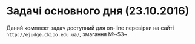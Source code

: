 ﻿# Задачі основного дня (23.10.2016)

Даний комплект задач доступний для on-line перевірки на сайті `http://ejudge.ckipo.edu.ua/`, змагання №~53~.

